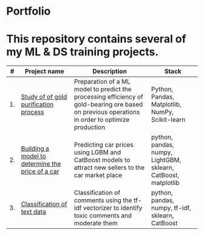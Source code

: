 # Portfolio
# This repository contains several of my ML & DS training projects.

| #    | Project name                | Description                                                     | Stack|
| ---- | ------------------------------------------------------------ | ------------------------------------------------------------ | ------------------------------------------------------------ |
| 1.   | [Study of of gold purification process](https://github.com/4Sin/Portfolio/tree/main/) | Preparation of a ML model to predict the processing efficiency of gold-bearing ore based on previous operations in order to optimize production | Python, Pandas, Matplotlib, NumPy, Scikit-learn |
| 2.   | [Building a model to determine the price of a car](https://github.com/4Sin/Portfolio/tree/main/Taxi%20Service) | Predicting car prices using LGBM and CatBoost models to attract new sellers to the car market place | python, pandas, numpy, LightGBM, sklearn, CatBoost, matplotlib |
| 3.   | [Classification of text data](https://github.com/4Sin/Portfolio/tree/main/Analyzing%20Texts) | Classification of comments using the tf-idf vectorizer to identify toxic comments and moderate them | python, pandas, numpy, tf-idf, sklearn, CatBoost |
